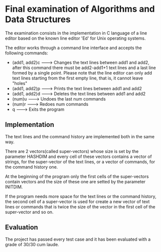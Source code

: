 # Final examination of Algorithms and Data Structures
The examination consists in the implementation in C language of a line editor based on the known line editor 'Ed' for Unix operating systems.

The editor works through a command line interface and accepts the following commands:
* (add1, add2)c ---> Changes the text lines between add1 and add2, after this command there must be add2-add1+1 text lines and a last line formed by a single point. Please note that the line editor can only add text lines starting from the first empty line, that is, it cannot leave "holes"
* (add1, add2)p ---> Prints the text lines between add1 and add2
* (add1, add2)d ---> Deletes the text lines between add1 and add2
* (num)u ---> Undoes the last num commands
* (num)r ---> Redoes num commands
* q ---> Exits the program

## Implementation
The text lines and the command history are implemented both in the same way.

There are 2 vectors(called super-vectors) whose size is set by the parameter HASHDIM and every cell of these vectors contains a vector of strings, for the super-vector of the text lines, or a vector of commands, for the command history one. 

At the beginning of the program only the first cells of the super-vectors contain vectors and the size of these one are setted by the parameter INITDIM. 

If the program needs more space for the text lines or the command history, the second cell of a super-vector is used for create a new vector of text lines or commands that is twice the size of the vector in the first cell of the super-vector and so on.

## Evaluation
The project has passed every test case and it has been evaluated with a grade of 30/30 cum laude.


